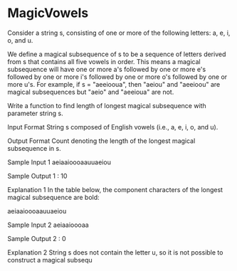 # MagicVowels
Consider a string s, consisting of one or more of the following letters: a, e, i, o, and u.

We define a magical subsequence of s to be a sequence of letters derived from s that contains all five vowels in order. This means a magical subsequence will have one or more a's followed by one or more e's followed by one or more i's followed by one or more o's followed by one or more u's. For example, if s = "aeeiooua", then "aeiou" and "aeeioou" are magical subsequences but "aeio" and "aeeioua" are not.

Write a function to find length of longest magical subsequence with parameter string s.

Input Format String s composed of English vowels (i.e., a, e, i, o, and u).

Output Format Count denoting the length of the longest magical subsequence in s.

Sample Input 1 aeiaaioooaauuaeiou

Sample Output 1 : 10

Explanation 1 In the table below, the component characters of the longest magical subsequence are bold:

aeiaaioooaauuaeiou

Sample Input 2 aeiaaioooaa

Sample Output 2 : 0

Explanation 2 String s does not contain the letter u, so it is not possible to construct a magical subsequ
